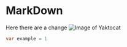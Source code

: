 # MarkDown

Here there are a change
![Image of Yaktocat](https://octodex.github.com/images/yaktocat.png)

``` C#
var example = 1
```
